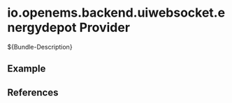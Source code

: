 # io.openems.backend.uiwebsocket.energydepot Provider

${Bundle-Description}

## Example

## References

